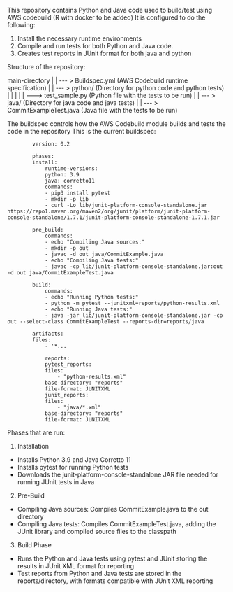 This repository contains Python and Java code used to build/test using AWS codebuild (R with docker to be added)
It is configured to do the following:

1. Install the necessary runtime environments
2. Compile and run tests for both Python and Java code.
3. Creates test reports in JUnit format for both java and python

Structure of the repository:

main-directory
|
|
--- > Buildspec.yml (AWS Codebuild runtime specification)
|
|
--- > python/ (Directory for python code and python tests)
|    |
|    |
|    ---> test_sample.py (Python file with the tests to be run)
|
|
--- > java/ (Directory for java code and java tests)
    |
    |
    --- > CommitExampleTest.java (Java file with the tests to be run)



The buildspec controls how the AWS Codebuild module builds and tests the code in the repository
This is the current buildspec:

            version: 0.2

            phases:
            install:
                runtime-versions:
                python: 3.9
                java: corretto11
                commands:
                - pip3 install pytest
                - mkdir -p lib
                - curl -Lo lib/junit-platform-console-standalone.jar https://repo1.maven.org/maven2/org/junit/platform/junit-platform-console-standalone/1.7.1/junit-platform-console-standalone-1.7.1.jar

            pre_build:
                commands:
                - echo "Compiling Java sources:"
                - mkdir -p out
                - javac -d out java/CommitExample.java
                - echo "Compiling Java tests:"
                - javac -cp lib/junit-platform-console-standalone.jar:out -d out java/CommitExampleTest.java

            build:
                commands:
                - echo "Running Python tests:"
                - python -m pytest --junitxml=reports/python-results.xml
                - echo "Running Java tests:"
                - java -jar lib/junit-platform-console-standalone.jar -cp out --select-class CommitExampleTest --reports-dir=reports/java

            artifacts:
            files:
                - '*...      

                reports:
                pytest_reports:
                files:
                    - "python-results.xml"
                base-directory: "reports"
                file-format: JUNITXML
                junit_reports:
                files:
                    - "java/*.xml"
                base-directory: "reports"
                file-format: JUNITXML
  
Phases that are run: 

1. Installation
- Installs Python 3.9 and Java Corretto 11
- Installs pytest for running Python tests
- Downloads the junit-platform-console-standalone JAR file needed for running JUnit tests in Java 

2. Pre-Build
- Compiling Java sources: Compiles CommitExample.java to the out directory
- Compiling Java tests: Compiles CommitExampleTest.java, adding the JUnit library and compiled source files to the classpath

3. Build Phase 
- Runs the Python and Java tests using pytest and JUnit storing the results in JUnit XML format for reporting
- Test reports from Python and Java tests are stored in the reports/directory, with formats compatible with JUnit XML reporting
